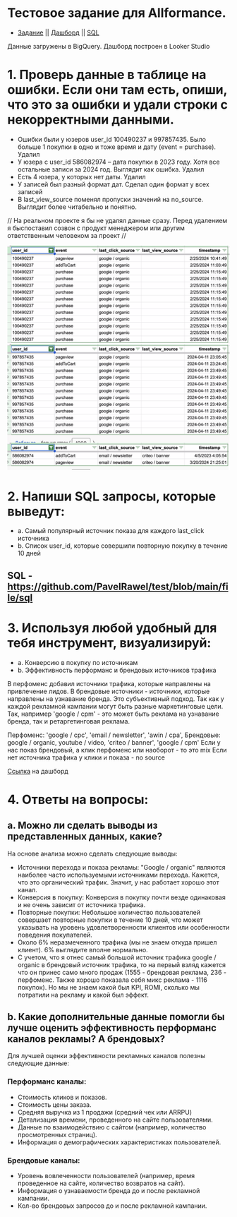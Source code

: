 # Тестовое задание для Allformance. 
- [Задание](https://github.com/PavelRawel/Test-Allformance/blob/main/file/%D0%A2%D0%97%20_%20Analyst.pdf) || [Дашборд](https://lookerstudio.google.com/reporting/f35ad023-decd-4b2e-aae2-0f6675764de0) || [SQL](https://github.com/PavelRawel/test/blob/main/file/sql)

Данные загружены в BigQuery. Дашборд построен в Looker Studio

# 1. Проверь данные в таблице на ошибки. Если они там есть, опиши, что это за ошибки и удали строки с некорректными данными.
- Ошибки были у юзеров user_id 100490237 и  997857435. Было больше 1 покупки в одно и тоже время и дату (event = purchase). Удалил
- У юзера с user_id 586082974 – дата покупки в 2023 году. Хотя все остальные записи за 2024 год. Выглядит как ошибка. Удалил
- Есть 4 юзера, у которых нет даты.  Удалил
- У записей был разный формат дат. Сделал один формат у всех записей
- В last_view_source поменял пропуски значений на no_source. Выглядит более читабельно и понятно.

// На реальном проекте я бы не удалял данные сразу. Перед удалением я быспоставил созвон с продукт менеджером или другим ответственным человеком за проект //

![Alt text](https://github.com/PavelRawel/Test-Allformance/blob/main/file/picture.jpg "a title")


# 2. Напиши SQL запросы, которые выведут:
- a. Самый популярный источник показа для каждого last_click источника 
- b. Список user_id, которые совершили повторную покупку в течение 10 дней
## SQL - https://github.com/PavelRawel/test/blob/main/file/sql
# 3. Используя любой удобный для тебя инструмент, визуализируй:
- a. Конверсию в покупку по источникам
- b. Эффективность перформанс и брендовых источников трафика

В перфоменс добавил источники трафика, которые направлены на привлечение лидов.
В брендовые источники - источники, которые направлены на узнавание бренда. Это субъективный подход. Так как у каждой рекламной кампании могут быть разные маркетинговые цели. Так, например 'google / cpm' - это может быть реклама на узнавание бренда, так и ретаргетинговая реклама. 

Перфоменс: 'google / cpc', 'email / newsletter', 'awin / cpa', 
Брендовые: google / organic,  youtube / video, 'criteo / banner', 'google / cpm'
Если у нас показ брендовый, а клик перфоменс или наоборот - то это mix
Если нет источника трафика у клики и показа - no source

[Ссылка](https://lookerstudio.google.com/reporting/f35ad023-decd-4b2e-aae2-0f6675764de0) на дашборд

# 4. Ответы на вопросы:
## a. Можно ли сделать выводы из представленных данных, какие?

На основе анализа можно сделать следующие выводы:

- Источники перехода и показа рекламы: "Google / organic" являются наиболее часто используемыми источниками перехода. Кажется, что это органический трафик. Значит, у нас работает хорошо этот канал. 
- Конверсия в покупку: Конверсия в покупку почти везде одинаковая и не очень зависит от источника трафика. 
- Повторные покупки: Небольшое количество пользователей совершает повторные покупки в течение 10 дней, что может указывать на уровень удовлетворенности клиентов или особенности поведения покупателей.
- Около 6% неразмеченного трафика (мы не знаем откуда пришел клиент). 6% выглядите вполне нормально.
- С учетом, что я отнес самый большой источник трафика google / organic в брендовый источник трафика, то на первый взляд кажется что он принес само много продаж (1555 - брендовая реклама, 236 - перфоменс. Также хорошо показала себя микс реклама - 1116 покупок). Но мы не знаем какой был KPI, ROMI, сколько мы потратили на рекламу и какой был эффект.

## b. Какие дополнительные данные помогли бы лучше оценить эффективность перформанс каналов рекламы? А брендовых?

Для лучшей оценки эффективности рекламных каналов полезны следующие данные:

### Перформанс каналы:

- Стоимость кликов и показов.
- Стоимость цены заказа.
- Средняя выручка из 1 продажи (средний чек или ARRPU)
- Детализация времени, проведенного на сайте пользователями.
- Данные по взаимодействию с сайтом (например, количество просмотренных страниц).
- Информация о демографических характеристиках пользователей.

### Брендовые каналы:

- Уровень вовлеченности пользователей (например, время проведенное на сайте, количество возвратов на сайт).
- Информация о узнаваемости бренда до и после рекламной кампании.
- Кол-во брендовых запросов до и после рекламной кампании.

